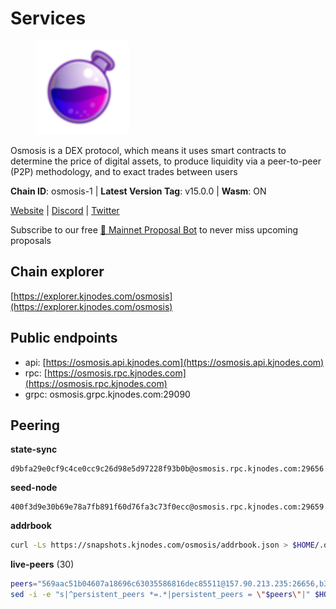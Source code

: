 # Services

<figure><img src="https://raw.githubusercontent.com/kj89/cosmos-images/main/logos/osmosis.png" width="150" alt=""><figcaption></figcaption></figure>

Osmosis is a DEX protocol, which means it uses smart contracts  to determine the price of digital assets, to produce liquidity  via a peer-to-peer (P2P) methodology, and to exact trades between users

**Chain ID**: osmosis-1 | **Latest Version Tag**: v15.0.0 | **Wasm**: ON

[Website](https://osmosis.zone) | [Discord](https://discord.gg/osmosis) | [Twitter](https://twitter.com/osmosiszone)



Subscribe to our free [🤖 Mainnet Proposal Bot](https://t.me/kjnodes_proposal_bot) to never miss upcoming proposals


## Chain explorer
[https://explorer.kjnodes.com/osmosis](https://explorer.kjnodes.com/osmosis)

## Public endpoints

* api: [https://osmosis.api.kjnodes.com](https://osmosis.api.kjnodes.com)
* rpc: [https://osmosis.rpc.kjnodes.com](https://osmosis.rpc.kjnodes.com)
* grpc: osmosis.grpc.kjnodes.com:29090

## Peering

**state-sync**

```text
d9bfa29e0cf9c4ce0cc9c26d98e5d97228f93b0b@osmosis.rpc.kjnodes.com:29656
```

**seed-node**

```text
400f3d9e30b69e78a7fb891f60d76fa3c73f0ecc@osmosis.rpc.kjnodes.com:29659
```

**addrbook**
```bash
curl -Ls https://snapshots.kjnodes.com/osmosis/addrbook.json > $HOME/.osmosisd/config/addrbook.json
```

**live-peers** (30)
```bash
peers="569aac51b04607a18696c63035586816dec85511@157.90.213.235:26656,b37a3c92c039de2582edd120b16afa3f462ecf3e@23.88.69.22:27166,5696d9806c883beb725fb469d90039d921107b5b@116.202.209.186:26656,d0d4b88110767c503baa8a618cfd7e284482f8dc@37.120.245.11:26656,50491afd6cb3910f94ccbf7190ac32f693e76d5b@185.216.179.86:26656,ef573bd8b519f9572798444f6c229ab0a3204bb8@5.9.94.24:26656,f860ee99ef34f10155065a97e95da07f712f1d6b@116.202.169.6:26666,ac2fbcb5de633d136a942c28c3049e3edbc6e69a@85.239.233.61:2000,807eda3abecff79df294d127cf58d6d5e07393ee@67.209.54.21:26656,8a0caf4581f135b1468408ec398d94573da02e8c@198.244.202.140:26656,913e9db0332df1152e5afe032ab81bdb65e3f91c@110.11.23.44:26656,3226b67b2bb9da41b633392a785e87e8f6749939@162.55.245.149:12000,c257db7b3a7f61688c6452d1e9dcfb3034e54fe8@143.198.98.144:26656,7fc90a9c32c775ff685798c33fc06fe6d5009b26@202.61.229.102:26656,3d311ac374e6953e97ee07c74a76f399394c3025@173.215.85.171:20000,a50c8dcd0e83032b5e29d5c5beef6e54ddafb508@35.83.253.164:26656,65f51ebf46256d829ae5903e9faf31dae35bdf46@65.109.64.245:26656,170e681516b039be361df87eb626ee81c08f07a4@157.245.115.42:26656,d4e6a9d74abbf4676c8fd2d58d27fc24b59056b9@143.198.22.206:26656,4cccbb26639559c39f44758d246c5ed928f7717f@176.9.19.66:26656,e17c0a849eb239acd9f08ba396dec0db149b6ffc@185.255.131.77:26656,88fa3de90d06422b409ce6beb2367b94b2a1759e@51.79.17.73:26656,34340a9151d4a97a850d2cd64d8778279faf3f96@194.163.181.100:26656,6acf893525c9c43dee575dc23fcab3aa1523ea87@74.118.136.232:26656,2cb8dd6195c65458e3c18505bb70ce2ff624f85c@89.58.61.223:2000,75bae7b2af60155b6687ca3e5f92010d35cb0c12@54.164.100.216:26656,3e874613919a6f8b3fc26071fef563c88f031b3c@116.202.236.59:31656,ebc272824924ea1a27ea3183dd0b9ba713494f83@178.211.139.77:26716,f96947493f1edd08058afaeaef8f5830cc70b8f2@15.204.197.10:26656,d9bfa29e0cf9c4ce0cc9c26d98e5d97228f93b0b@65.109.88.38:29656"
sed -i -e "s|^persistent_peers *=.*|persistent_peers = \"$peers\"|" $HOME/.osmosisd/config/config.toml
```
